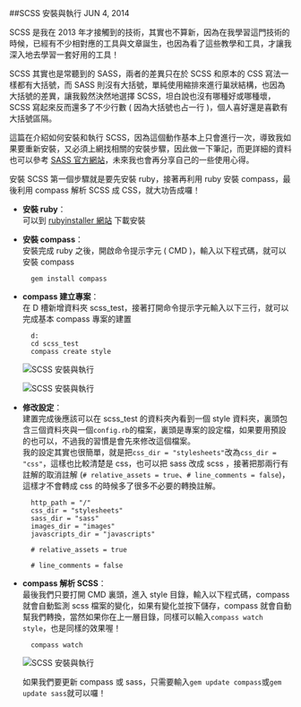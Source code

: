 <!-- @@master  = ../../_layout.html-->

<!-- @@block  =  jsBottom-->

<include src="../../_articles-js.html"></include>

<!-- @@close-->

<!-- @@block  =  css-->

<include src="../../_articles-css.html"></include>

<!-- @@close-->

<!-- @@block  =  articles-social-->

<include src="../../_articles-social.html"></include>

<!-- @@close-->

<!-- @@block  =  articles-footer-->

<include src="../../_articles.html"></include>

<!-- @@close-->

<!-- @@block  =  meta-->

<meta property="article:published_time" content="2014-06-04T22:00:00+01:00">

<meta name="keywords" content="scss,sass,scss install">

<meta name="description" content="這篇在介紹如何安裝和執行 SCSS，因為這個動作基本上只會進行一次，導致我如果要重新安裝，又必須上網找相關的安裝步驟，因此做一下筆記，未來我也會再分享自己的一些使用心得。">

<meta itemprop="name" content="SCSS 安裝與執行 - OXXO.STUDIO">

<meta itemprop="image" content="http://www.oxxostudio.tw/img/articles/201406/20140604_1_01.jpg">

<meta itemprop="description" content="這篇在介紹如何安裝和執行 SCSS，因為這個動作基本上只會進行一次，導致我如果要重新安裝，又必須上網找相關的安裝步驟，因此做一下筆記，未來我也會再分享自己的一些使用心得。">

<meta property="og:title" content="SCSS 安裝與執行 - OXXO.STUDIO">

<meta property="og:url" content="http://www.oxxostudio.tw/articles/201406/scss-01-install.html">

<meta property="og:image" content="http://www.oxxostudio.tw/img/articles/201406/20140604_1_01.jpg">

<meta property="og:description" content="這篇在介紹如何安裝和執行 SCSS，因為這個動作基本上只會進行一次，導致我如果要重新安裝，又必須上網找相關的安裝步驟，因此做一下筆記，未來我也會再分享自己的一些使用心得。">

<title>SCSS 安裝與執行 - OXXO.STUDIO</title> 

<!-- @@close-->

<!-- @@block  =  articles-content--> 

##SCSS 安裝與執行 <span class="article-date" tag="css"><i></i>JUN 4, 2014</span>

SCSS 是我在 2013 年才接觸到的技術，其實也不算新，因為在我學習這門技術的時候，已經有不少相對應的工具與文章誕生，也因為看了這些教學和工具，才讓我深入地去學習一套好用的工具！

SCSS 其實也是常聽到的 SASS，兩者的差異只在於 SCSS 和原本的 CSS 寫法一樣都有大括號，而 SASS 則沒有大括號，單純使用縮排來進行巢狀結構，也因為大括號的差異，讓我毅然決然地選擇 SCSS，坦白說也沒有哪種好或哪種壞，SCSS 寫起來反而還多了不少行數 ( 因為大括號也占一行 )，個人喜好還是喜歡有大括號區隔。

這篇在介紹如何安裝和執行 SCSS，因為這個動作基本上只會進行一次，導致我如果要重新安裝，又必須上網找相關的安裝步驟，因此做一下筆記，而更詳細的資料也可以參考 [SASS 官方網站](http://sass-lang.com/)，未來我也會再分享自己的一些使用心得。

安裝 SCSS 第一個步驟就是要先安裝 ruby，接著再利用 ruby 安裝 compass，最後利用 compass 解析 SCSS 成 CSS，就大功告成囉！

- **安裝 ruby**：  
  可以到 [rubyinstaller 網站](http://rubyinstaller.org/downloads/) 下載安裝  

- **安裝 compass**：  
  安裝完成 ruby 之後，開啟命令提示字元 ( CMD )，輸入以下程式碼，就可以安裝 compass

		gem install compass
	
- **compass 建立專案**：  
  在 D 槽新增資料夾 scss_test，接著打開命令提示字元輸入以下三行，就可以完成基本 compass 專案的建置

		d:
		cd scss_test
		compass create style

	![SCSS 安裝與執行](/img/articles/201406/20140604_1_02.png)  

	![SCSS 安裝與執行](/img/articles/201406/20140604_1_03.png)

- **修改設定**：  
  建置完成後應該可以在 scss_test 的資料夾內看到一個 style 資料夾，裏頭包含三個資料夾與一個`config.rb`的檔案，裏頭是專案的設定檔，如果要用預設的也可以，不過我的習慣是會先來修改這個檔案。  
  我的設定其實也很簡單，就是把`css_dir = "stylesheets"`改為`css_dir = "css"`，這樣也比較清楚是 css，也可以把 sass 改成 scss ，接著把那兩行有註解的取消註解 (`# relative_assets = true`、`# line_comments = false`)，這樣才不會轉成 css 的時候多了很多不必要的轉換註解。
  
		http_path = "/"
		css_dir = "stylesheets"
		sass_dir = "sass"
		images_dir = "images"
		javascripts_dir = "javascripts"
		
		# relative_assets = true

		# line_comments = false
		

- **compass 解析 SCSS**：  
  最後我們只要打開 CMD 裏頭，進入 style 目錄，輸入以下程式碼，compass 就會自動監測 scss 檔案的變化，如果有變化並按下儲存，compass 就會自動幫我們轉換，當然如果你在上一層目錄，同樣可以輸入`compass watch style`，也是同樣的效果喔！

		compass watch

	![SCSS 安裝與執行](/img/articles/201406/20140604_1_04.png)

	如果我們要更新 compass 或 sass，只需要輸入`gem update compass`或`gem update sass`就可以囉！

<!-- @@close-->
